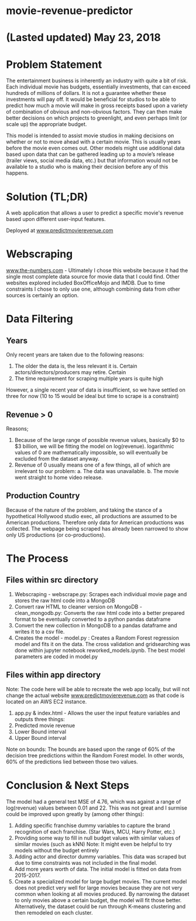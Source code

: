# movie-revenue-predictor

# (Lasted updated) May 23, 2018

# Problem Statement
The entertainment business is inherently an industry with quite a bit of risk. Each individual movie has budgets, essentially investments, that can exceed hundreds of millions of dollars. It is not a guarantee whether these investments will pay off. It would be beneficial for studios to be able to predict how much a movie will make in gross receipts based upon a variety of combination of obvious and non-obvious factors. They can then make better decisions on which projects to greenlight, and even perhaps limit (or scale up) the appropriate budget.

This model is intended to assist movie studios in making decisions on whether or not to move ahead with a certain movie. This is usually years before the movie even comes out. Other models might use additional data based upon data that can be gathered leading up to a movie’s release (trailer views, social media data, etc.) but that information would not be available to a studio who is making their decision before any of this happens.

# Solution (TL;DR)

A web application that allows a user to predict a specific movie's revenue
based upon different user-input features.

Deployed at www.predictmovierevenue.com

# Webscraping

www.the-numbers.com - Ultimately I chose this website
because it had the single most complete data source
for movie data that I could find. Other websites
explored included BoxOfficeMojo and IMDB. Due to time constraints
I chose to only use one, although combining data from other sources
is certainly an option.

# Data Filtering

## Years
Only recent years are taken due to the following reasons:
  1. The older the data is, the less relevant it is. Certain actors/directors/producers may retire. Certain
  2. The time requirement for scraping multiple years is quite high

However, a single recent year of data is insufficient, so we have settled on
three for now (10 to 15 would be ideal but time to scrape is a constraint)

## Revenue > 0
Reasons;
  1. Because of the large range of possible revenue values, basically $0 to
    $3 billion, we will be fitting the model on log(revenue). logarithmic values of
    0 are mathematically impossible, so will eventually be excluded from the
    dataset anyway.
  2. Revenue of 0 usually means one of a few things, all of which are irrelevant
    to our problem:
    a. The data was unavailable.
    b. The movie went straight to home video release.

## Production Country
Because of the nature of the problem, and taking the stance of a hypothetical Hollywood studio exec, all productions are assumed to be American productions.
Therefore only data for American productions was collected. The webpage being scraped has already been narrowed to show only US productions (or co-productions).

# The Process

## Files within src directory
1. Webscraping - webscrape.py: Scrapes each individual movie page and stores the raw html code
into a MongoDB   
2. Convert raw HTML to cleaner version on MongoDB -
clean_mongodb.py: Converts the raw html code into a
better prepared format to be eventually converted to
a python pandas dataframe
3. Convert the new collection in MongoDB to a pandas
dataframe and writes it to a csv file.
4. Creates the model - model.py : Creates a Random Forest regression model and fits it on the data.
The cross validation and gridsearching was done within jupyter notebook reworked_models.ipynb. The
best model parameters are coded in model.py

## Files within app directory
Note: The code here will be able to recreate the
web app locally, but will not change the actual website www.predictmovierevenue.com as that code
is located on an AWS EC2 instance.

1. app.py & index.html - Allows the user the input
feature variables and outputs three things:
  1. Predicted movie revenue
  2. Lower Bound interval
  3. Upper Bound interval

Note on bounds: The bounds are based upon the range
of 60% of the decision tree predictions within the
Random Forest model. In other words, 60% of the predictions lied between those two values.

# Conclusion & Next Steps
The model had a general test MSE of 4.76, which was against a range of log(revenue) values between 0.01 and 22. This was not great and I surmise could be
improved upon greatly by (among other things):
1. Adding specific franchise dummy variables to capture the brand recognition of each franchise. (Star Wars, MCU, Harry Potter, etc.)
2. Providing some way to fill in null budget values
with similar values of similar movies (such as kNN) Note: It might even be helpful to try models without the budget entirely
3. Adding actor and director dummy variables. This data was scraped but due to time constraints was not included in the final model.
4. Add more years worth of data. The initial model
is fitted on data from 2015-2017.
5. Create a specialized model for large budget movies. The current model
does not predict very well for large movies because they are not very common when looking at all movies produced. By narrowing the dataset to only movies above a certain budget, the model will fit those better. Alternatively, the dataset could be run through K-means clustering and then remodeled on each cluster.
